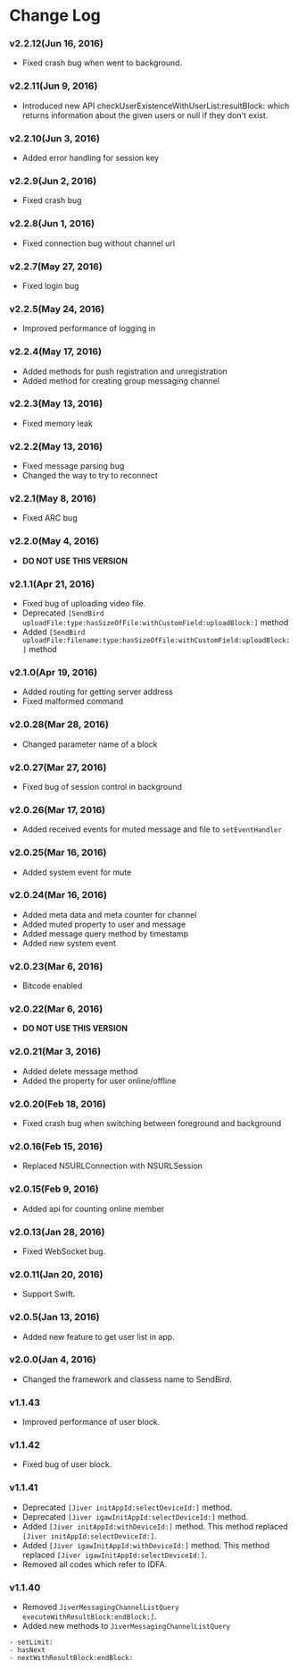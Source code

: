 # Change Log

### v2.2.12(Jun 16, 2016)
* Fixed crash bug when went to background.

### v2.2.11(Jun 9, 2016)
* Introduced new API checkUserExistenceWithUserList:resultBlock: which returns information about the given users or null if they don't exist.

### v2.2.10(Jun 3, 2016)
* Added error handling for session key

### v2.2.9(Jun 2, 2016)
* Fixed crash bug

### v2.2.8(Jun 1, 2016)
* Fixed connection bug without channel url

### v2.2.7(May 27, 2016)
* Fixed login bug

### v2.2.5(May 24, 2016)
* Improved performance of logging in

### v2.2.4(May 17, 2016)
* Added methods for push registration and unregistration
* Added method for creating group messaging channel

### v2.2.3(May 13, 2016)
* Fixed memory leak

### v2.2.2(May 13, 2016)
* Fixed message parsing bug
* Changed the way to try to reconnect

### v2.2.1(May 8, 2016)
* Fixed ARC bug

### v2.2.0(May 4, 2016)
* **DO NOT USE THIS VERSION**

### v2.1.1(Apr 21, 2016)
* Fixed bug of uploading video file.
* Deprecated `[SendBird uploadFile:type:hasSizeOfFile:withCustomField:uploadBlock:]` method
* Added `[SendBird uploadFile:filename:type:hasSizeOfFile:withCustomField:uploadBlock:]` method

### v2.1.0(Apr 19, 2016)
* Added routing for getting server address
* Fixed malformed command

### v2.0.28(Mar 28, 2016)
* Changed parameter name of a block

### v2.0.27(Mar 27, 2016)
* Fixed bug of session control in background

### v2.0.26(Mar 17, 2016)
* Added received events for muted message and file to `setEventHandler`

### v2.0.25(Mar 16, 2016)
* Added system event for mute

### v2.0.24(Mar 16, 2016)
* Added meta data and meta counter for channel
* Added muted property to user and message
* Added message query method by timestamp
* Added new system event

### v2.0.23(Mar 6, 2016)
* Bitcode enabled

### v2.0.22(Mar 6, 2016)
* **DO NOT USE THIS VERSION**

### v2.0.21(Mar 3, 2016)
* Added delete message method
* Added the property for user online/offline

### v2.0.20(Feb 18, 2016)
* Fixed crash bug when switching between foreground and background

### v2.0.16(Feb 15, 2016)
* Replaced NSURLConnection with NSURLSession

### v2.0.15(Feb 9, 2016)
* Added api for counting online member

### v2.0.13(Jan 28, 2016)
* Fixed WebSocket bug.

### v2.0.11(Jan 20, 2016)
* Support Swift.

### v2.0.5(Jan 13, 2016)
* Added new feature to get user list in app.

### v2.0.0(Jan 4, 2016)
* Changed the framework and classess name to SendBird.

### v1.1.43
* Improved performance of user block.

### v1.1.42
* Fixed bug of user block.

### v1.1.41

* Deprecated ```[Jiver initAppId:selectDeviceId:]``` method.
* Deprecated ```[Jiver igawInitAppId:selectDeviceId:]``` method.
* Added ```[Jiver initAppId:withDeviceId:]``` method. This method replaced ```[Jiver initAppId:selectDeviceId:]```.
* Added ```[Jiver igawInitAppId:withDeviceId:]``` method. This method replaced ```[Jiver igawInitAppId:selectDeviceId:]```.
* Removed all codes which refer to IDFA.

### v1.1.40

* Removed ```JiverMessagingChannelListQuery executeWithResultBlock:endBlock:]```.
* Added new methods to ```JiverMessagingChannelListQuery```

```
- setLimit:
- hasNext
- nextWithResultBlock:endBlock:
```
